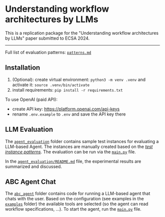 # Understanding workflow architectures by LLMs

This is a replication package for the "Understanding workflow architectures by LLMs" paper submitted to ECSA 2024.

---

Full list of evaluation patterns: [`patterns.md`](patterns.md)

## Installation

1. (Optional): create virtual environment: `python3 -m venv .venv` and activate it: `source .venv/bin/activate`
2. install requirements: `pip install -r requirements.txt`

To use OpenAI (paid API):

* create API key: <https://platform.openai.com/api-keys>
* rename `.env.example` to `.env` and save the API key there

## LLM Evaluation

The [`agent_evaluation`](agent_evaluation/) folder contains sample test instances for evaluating a LLM-based Agent. The instances are manually created based on the [*test instance patterns*](patterns.md). The evaluation can be run via the [`main.py`](abc_agent/main.py) file.

In the [`agent_evaluation/README.md`](agent_evaluation/README.md) file, the experimental results are summarized and discussed.

## ABC Agent Chat

The [`abc_agent`](abc_agent/) folder contains code for running a LLM-based agent that chats with the user. Based on the configuration (see examples in the [`examples`](examples/) folder) the available tools are selected (so the agent can read workflow specifications, ...). To start the agent, run the [`main.py`](abc_agent/main.py) file.
